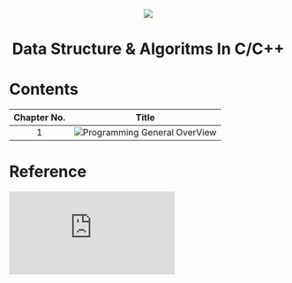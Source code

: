 <div align="center" >
<image src="https://github.com/Islam-Turky/Data-structure-Algorithms-With-C-/blob/34650568564ecca46c5cb84f964a76e0485ad86a/c%2B%2B.png" />
</div>

<h1 align="center" >Data Structure & Algoritms In C/C++</h1>

# Contents

| Chapter No. |                                                                        Title                                                                         |
| :---------: | :--------------------------------------------------------------------------------------------------------------------------------------------------: |
|      1      | ![Programming General OverView](https://github.com/Islam-Turky/Data-structure-Algorithms-With-C-/tree/master/Chapter01:Programming_General_OverView) |

# Reference

![Data Structure and Algorithm Analysis in C++ 4th ed](https://github.com/Islam-Turky/Data-structure-Algorithms-With-C-/blob/master/Data%20Structure%20and%20Algorithm%20Analysis%20in%20C%2B%2B%204th%20ed.pdf)
